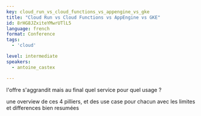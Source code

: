 ```yaml
---
key: cloud_run_vs_cloud_functions_vs_appengine_vs_gke
title: "Cloud Run vs Cloud Functions vs AppEngine vs GKE"
id: 8rHG8JZxiteYMwrUTlL5
language: french
format: Conference
tags:
  - 'cloud'

level: intermediate
speakers:
  - antoine_castex

---
```


l'offre s'aggrandit mais au final quel service pour quel usage ?

une overview de ces 4 pilliers, et des use case pour chacun avec les limites et differences bien resumées

